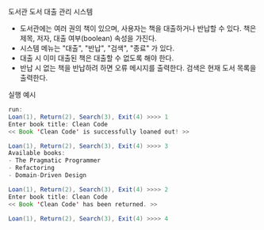 도서관 도서 대출 관리 시스템

- 도서관에는 여러 권의 책이 있으며, 사용자는 책을 대출하거나 반납할 수 있다.
책은 제목, 저자, 대출 여부(boolean) 속성을 가진다.
- 시스템 메뉴는 "대출", "반납", "검색", "종료" 가 있다.
- 대출 시 이미 대출된 책은 대출할 수 없도록 해야 한다.
- 반납 시 없는 책을 반납하려 하면 오류 메시지를 출력한다.
검색은 현재 도서 목록을 출력한다.


실행 예시
```java
run: 
Loan(1), Return(2), Search(3), Exit(4) >>>> 1
Enter book title: Clean Code
<< Book 'Clean Code' is successfully loaned out! >>

Loan(1), Return(2), Search(3), Exit(4) >>>> 3
Available books:
- The Pragmatic Programmer
- Refactoring
- Domain-Driven Design

Loan(1), Return(2), Search(3), Exit(4) >>>> 2
Enter book title: Clean Code
<< Book 'Clean Code' has been returned. >>

Loan(1), Return(2), Search(3), Exit(4) >>>> 4

```
